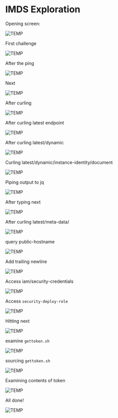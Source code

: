 # IMDS Exploration

Opening screen:

![TEMP](img/term_ie/img1.png)

First challenge

![TEMP](img/term_ie/img2.png)

After the ping

![TEMP](img/term_ie/img3.png)

Next

![TEMP](img/term_ie/img4.png)

After curling

![TEMP](img/term_ie/img5.png)

After curling latest endpoint

![TEMP](img/term_ie/img6.png)

After curling latest/dynamic

![TEMP](img/term_ie/img7.png)

Curling latest/dynamic/instance-identity/document

![TEMP](img/term_ie/img8.png)

Piping output to jq

![TEMP](img/term_ie/img9.png)

After typing next

![TEMP](img/term_ie/img10.png)

After curling latest/meta-data/

![TEMP](img/term_ie/img11.png)

query public-hostname

![TEMP](img/term_ie/img12.png)

Add trailing newline

![TEMP](img/term_ie/img13.png)

Access iam/security-credentials

![TEMP](img/term_ie/img14.png)

Access `security-deploy-role`

![TEMP](img/term_ie/img15.png)

Hitting next

![TEMP](img/term_ie/img16.png)

examine `gettoken.sh`

![TEMP](img/term_ie/img17.png)

sourcing `gettoken.sh`

![TEMP](img/term_ie/img18.png)

Examining contents of token

![TEMP](img/term_ie/img19.png)

All done!

![TEMP](img/term_ie/img20.png)
